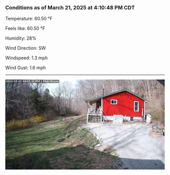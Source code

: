 ### Conditions as of March 21, 2025 at 4:10:48 PM CDT 

Temperature: 60.50 &deg;F

Feels like: 60.50 &deg;F

Humidity: 28%

Wind Direction: SW

Windspeed: 1.3 mph

Wind Gust: 1.6 mph

---

<img src="./images/latest.jpeg"/>

